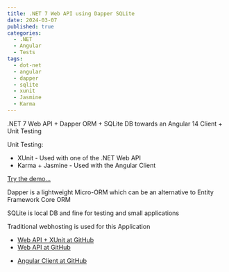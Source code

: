 ```yaml
---
title: .NET 7 Web API using Dapper SQLite
date: 2024-03-07
published: true
categories:
  - .NET
  - Angular
  - Tests
tags:
  - dot-net
  - angular
  - dapper
  - sqlite
  - xunit
  - Jasmine
  - Karma
---
```



.NET 7 Web API + Dapper ORM + SQLite DB towards an Angular 14 Client + Unit Testing

Unit Testing:
<ul>
<li>XUnit - Used with one of the .NET Web API</li>
<li>Karma + Jasmine - Used with the Angular Client</li>
</ul>

<a href="https://angular.dapper.sqlite.client.persteenolsen.com" target="_blank" title="Angular 14 + Web API in .NET 7 with Dapper and SQLite">Try the demo...</a>

Dapper is a lightweight Micro-ORM which can be an alternative to Entity Framework Core ORM

SQLite is local DB and fine for testing and small applications

Traditional webhosting is used for this Application

<ul>

<li>
<a href="https://github.com/persteenolsen/dotnet-7-dapper-sqlite-api-xunit" target="_blank">Web API + XUnit at GitHub</a>
</li>

<li>
<a href="https://github.com/persteenolsen/dotnet-7-dapper-sqlite-api" target="_blank">Web API at GitHub</a>
</li>

<li>

<a href="https://github.com/persteenolsen/angular-dapper-sqlite-client" target="_blank">Angular Client at GitHub</a>
</li>
</ul>
